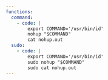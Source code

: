 ```yaml
---
functions:
  command:
    - code: |
        export COMMAND='/usr/bin/id'
        nohup "$COMMAND"
        cat nohup.out
  sudo:
    - code: |
        export COMMAND='/usr/bin/id'
        sudo nohup "$COMMAND"
        sudo cat nohup.out
---
```

